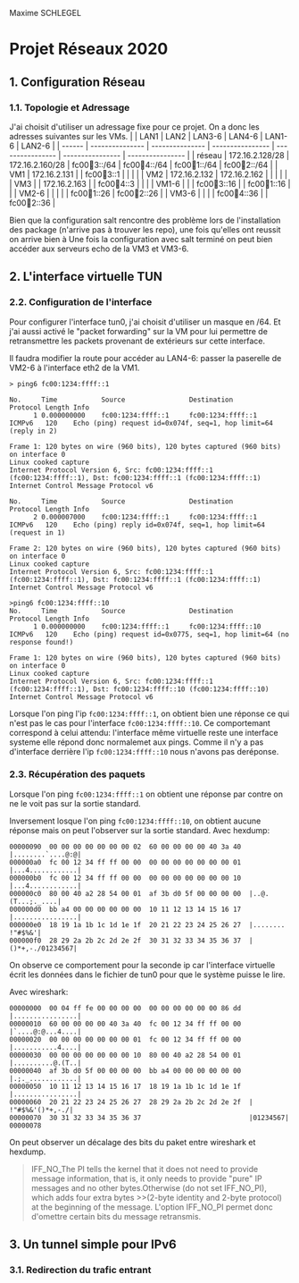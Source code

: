 Maxime SCHLEGEL

# Projet Réseaux 2020

## 1. Configuration Réseau

### 1.1. Topologie et Adressage

J'ai choisit d'utiliser un adressage fixe pour ce projet. On a donc les adresses suivantes sur les VMs.
|        | LAN1            | LAN2            | LAN3-6           | LAN4-6           | LAN1-6           | LAN2-6           |
| ------ | --------------- | --------------- | ---------------- | ---------------- | ---------------- | ---------------- |
| réseau | 172.16.2.128/28 | 172.16.2.160/28 | fc00:1234:3::/64 | fc00:1234:4::/64 | fc00:1234:1::/64 | fc00:1234:2::/64 |
| VM1    | 172.16.2.131    |                 | fc00:1234:3::1   |                  |                  |                  |
| VM2    | 172.16.2.132    | 172.16.2.162    |                  |                  |                  |                  |
| VM3    |                 | 172.16.2.163    |                  | fc00:1234:4::3   |                  |                  |
| VM1-6  |                 |                 | fc00:1234:3::16  |                  | fc00:1234:1::16  |                  |
| VM2-6  |                 |                 |                  |                  | fc00:1234:1::26  | fc00:1234:2::26  |
| VM3-6  |                 |                 |                  | fc00:1234:4::36  |                  | fc00:1234:2::36  |


Bien que la configuration salt rencontre des problème lors de l'installation des package (n'arrive pas à trouver les repo), une fois qu'elles ont reussit on arrive bien à 
Une fois la configuration avec salt terminé on peut bien accéder aux serveurs echo de la VM3 et VM3-6.


## 2. L'interface virtuelle TUN

### 2.2. Configuration de l'interface

Pour configurer l'interface tun0, j'ai choisit d'utiliser un masque en /64. Et j'ai aussi activé le "packet forwarding" sur la VM pour lui permettre de retransmettre les packets provenant de extérieurs sur cette interface.

Il faudra modifier la route pour accéder au LAN4-6: passer la paserelle de VM2-6 à l'interface eth2 de la VM1. 

```
> ping6 fc00:1234:ffff::1

No.     Time           Source                Destination           Protocol Length Info
      1 0.000000000    fc00:1234:ffff::1     fc00:1234:ffff::1     ICMPv6   120    Echo (ping) request id=0x074f, seq=1, hop limit=64 (reply in 2)

Frame 1: 120 bytes on wire (960 bits), 120 bytes captured (960 bits) on interface 0
Linux cooked capture
Internet Protocol Version 6, Src: fc00:1234:ffff::1 (fc00:1234:ffff::1), Dst: fc00:1234:ffff::1 (fc00:1234:ffff::1)
Internet Control Message Protocol v6

No.     Time           Source                Destination           Protocol Length Info
      2 0.000007000    fc00:1234:ffff::1     fc00:1234:ffff::1     ICMPv6   120    Echo (ping) reply id=0x074f, seq=1, hop limit=64 (request in 1)

Frame 2: 120 bytes on wire (960 bits), 120 bytes captured (960 bits) on interface 0
Linux cooked capture
Internet Protocol Version 6, Src: fc00:1234:ffff::1 (fc00:1234:ffff::1), Dst: fc00:1234:ffff::1 (fc00:1234:ffff::1)
Internet Control Message Protocol v6
```

```
>ping6 fc00:1234:ffff::10
No.     Time           Source                Destination           Protocol Length Info
      1 0.000000000    fc00:1234:ffff::1     fc00:1234:ffff::10    ICMPv6   120    Echo (ping) request id=0x0775, seq=1, hop limit=64 (no response found!)

Frame 1: 120 bytes on wire (960 bits), 120 bytes captured (960 bits) on interface 0
Linux cooked capture
Internet Protocol Version 6, Src: fc00:1234:ffff::1 (fc00:1234:ffff::1), Dst: fc00:1234:ffff::10 (fc00:1234:ffff::10)
Internet Control Message Protocol v6
```

Lorsque l'on ping l'ip ```fc00:1234:ffff::1```, on obtient bien une réponse ce qui n'est pas le cas pour l'interface ```fc00:1234:ffff::10```.
Ce comportemant correspond à celui attendu: l'interface même virtuelle reste une interface systeme elle répond donc normalemet aux pings. Comme il n'y a pas d'interface derrière l'ip ```fc00:1234:ffff::10``` nous n'avons pas deréponse.

### 2.3. Récupération des paquets

Lorsque l'on ping ```fc00:1234:ffff::1``` on obtient une réponse par contre on ne le voit pas sur la sortie standard.

Inversement  losque l'on ping ```fc00:1234:ffff::10```, on obtient aucune réponse mais on peut l'observer sur la sortie standard.
Avec hexdump:
```
00000090  00 00 00 00 00 00 00 02  60 00 00 00 00 40 3a 40  |........`....@:@|
000000a0  fc 00 12 34 ff ff 00 00  00 00 00 00 00 00 00 01  |...4............|
000000b0  fc 00 12 34 ff ff 00 00  00 00 00 00 00 00 00 10  |...4............|
000000c0  80 00 40 a2 28 54 00 01  af 3b d0 5f 00 00 00 00  |..@.(T...;._....|
000000d0  bb a4 00 00 00 00 00 00  10 11 12 13 14 15 16 17  |................|
000000e0  18 19 1a 1b 1c 1d 1e 1f  20 21 22 23 24 25 26 27  |........ !"#$%&'|
000000f0  28 29 2a 2b 2c 2d 2e 2f  30 31 32 33 34 35 36 37  |()*+,-./01234567|
```

On observe ce comportement pour la seconde ip car l'interface virtuelle écrit les données dans le fichier de tun0 pour que le système puisse le lire.

Avec wireshark:
```
00000000  00 04 ff fe 00 00 00 00  00 00 00 00 00 00 86 dd  |................|
00000010  60 00 00 00 00 40 3a 40  fc 00 12 34 ff ff 00 00  |`....@:@...4....|
00000020  00 00 00 00 00 00 00 01  fc 00 12 34 ff ff 00 00  |...........4....|
00000030  00 00 00 00 00 00 00 10  80 00 40 a2 28 54 00 01  |..........@.(T..|
00000040  af 3b d0 5f 00 00 00 00  bb a4 00 00 00 00 00 00  |.;._............|
00000050  10 11 12 13 14 15 16 17  18 19 1a 1b 1c 1d 1e 1f  |................|
00000060  20 21 22 23 24 25 26 27  28 29 2a 2b 2c 2d 2e 2f  | !"#$%&'()*+,-./|
00000070  30 31 32 33 34 35 36 37                           |01234567|
00000078
```
On peut observer un décalage des bits du paket entre wireshark et hexdump.


>IFF_NO_The PI tells the kernel that it does not need to provide message    information, that is, it only needs to provide "pure" IP messages and no other bytes.Otherwise (do not set IFF_NO_PI), which adds four extra bytes >>(2-byte identity and 2-byte protocol) at the beginning of the message.
L'option IFF_NO_PI permet donc d'omettre certain bits du message retransmis.

## 3. Un tunnel simple pour IPv6

### 3.1. Redirection du trafic entrant

